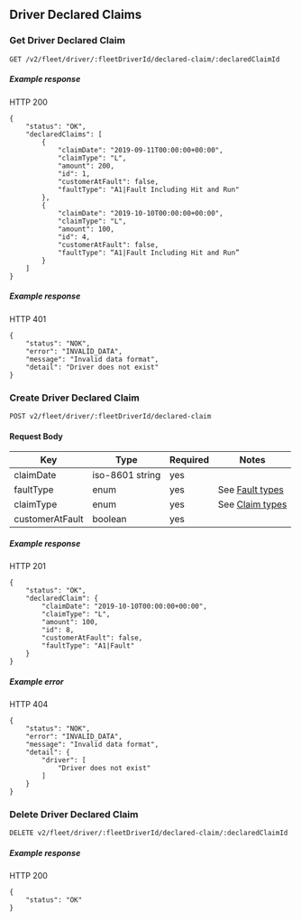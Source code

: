 ## Driver Declared Claims
### Get Driver Declared Claim

`GET /v2/fleet/driver/:fleetDriverId/declared-claim/:declaredClaimId`

##### Example response

HTTP 200

```
{
    "status": "OK",
    "declaredClaims": [
        {
            "claimDate": "2019-09-11T00:00:00+00:00",
            "claimType": "L",
            "amount": 200,
            "id": 1,
            "customerAtFault": false,
            "faultType": "A1|Fault Including Hit and Run"
        },
        {
            "claimDate": "2019-10-10T00:00:00+00:00",
            "claimType": "L",
            "amount": 100,
            "id": 4,
            "customerAtFault": false,
            "faultType": “A1|Fault Including Hit and Run”
        }
    ]
}
```

##### Example response

HTTP 401

```
{
    "status": "NOK",
    "error": "INVALID_DATA",
    "message": "Invalid data format",
    "detail": "Driver does not exist"
}
```

### Create Driver Declared Claim

`POST v2/fleet/driver/:fleetDriverId/declared-claim`

#### Request Body

| Key | Type | Required | Notes |
| --- | --- | --- | --- |
| claimDate | iso-8601 string | yes |  |
| faultType | enum | yes | See [Fault types](./fault_types.md) |
| claimType | enum | yes | See [Claim types](./claim_types.md) |
| customerAtFault | boolean | yes |  |

##### Example response

HTTP 201

```
{
    "status": "OK",
    "declaredClaim": {
        "claimDate": "2019-10-10T00:00:00+00:00",
        "claimType": "L",
        "amount": 100,
        "id": 8,
        "customerAtFault": false,
        "faultType": "A1|Fault"
    }
}
```

##### Example error

HTTP 404

```
{
    "status": "NOK",
    "error": "INVALID_DATA",
    "message": "Invalid data format",
    "detail": {
        "driver": [
            "Driver does not exist"
        ]
    }
}
```
### Delete Driver Declared Claim

`DELETE v2/fleet/driver/:fleetDriverId/declared-claim/:declaredClaimId`

##### Example response

HTTP 200

```
{
    "status": "OK"
}
```

